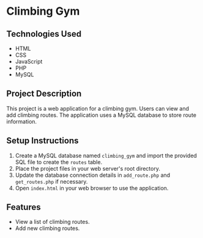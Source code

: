 # Climbing Gym

## Technologies Used
- HTML
- CSS
- JavaScript
- PHP
- MySQL

## Project Description
This project is a web application for a climbing gym. Users can view and add climbing routes. The application uses a MySQL database to store route information.

## Setup Instructions
1. Create a MySQL database named `climbing_gym` and import the provided SQL file to create the `routes` table.
2. Place the project files in your web server's root directory.
3. Update the database connection details in `add_route.php` and `get_routes.php` if necessary.
4. Open `index.html` in your web browser to use the application.

## Features
- View a list of climbing routes.
- Add new climbing routes.
